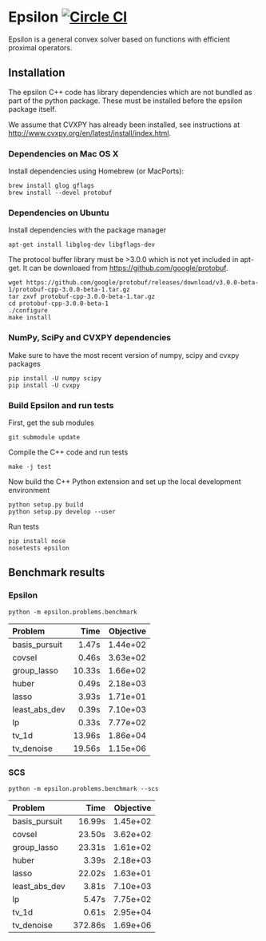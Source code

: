 # Epsilon [![Circle CI](https://circleci.com/gh/mwytock/epsilon.svg?style=svg)](https://circleci.com/gh/mwytock/epsilon)

Epsilon is a general convex solver based on functions with efficient proximal
operators.

## Installation

The epsilon C++ code has library dependencies which are not bundled as part of
the python package. These must be installed before the epsilon package itself.

We assume that CVXPY has already been installed, see instructions at
http://www.cvxpy.org/en/latest/install/index.html.

### Dependencies on Mac OS X

Install dependencies using Homebrew (or MacPorts):

```
brew install glog gflags
brew install --devel protobuf
```

### Dependencies on Ubuntu

Install dependencies with the package manager
```
apt-get install libglog-dev libgflags-dev
```

The protocol buffer library must be >3.0.0 which is not yet included in
apt-get. It can be downloaed from https://github.com/google/protobuf.
```
wget https://github.com/google/protobuf/releases/download/v3.0.0-beta-1/protobuf-cpp-3.0.0-beta-1.tar.gz
tar zxvf protobuf-cpp-3.0.0-beta-1.tar.gz
cd protobuf-cpp-3.0.0-beta-1
./configure
make install
```

### NumPy, SciPy and CVXPY dependencies

Make sure to have the most recent version of numpy, scipy and cvxpy packages
```
pip install -U numpy scipy
pip install -U cvxpy
```

### Build Epsilon and run tests

First, get the sub modules
```
git submodule update
```
Compile the C++ code and run tests
```
make -j test
```

Now build the C++ Python extension and set up the local development environment
```
python setup.py build
python setup.py develop --user
```
Run tests
```
pip install nose
nosetests epsilon
```

## Benchmark results

### Epsilon
```
python -m epsilon.problems.benchmark
```
 Problem       |   Time | Objective
:------------- | ------:| ---------:
basis_pursuit  |   1.47s|   1.44e+02
covsel         |   0.46s|   3.63e+02
group_lasso    |  10.33s|   1.66e+02
huber          |   0.49s|   2.18e+03
lasso          |   3.93s|   1.71e+01
least_abs_dev  |   0.39s|   7.10e+03
lp             |   0.33s|   7.77e+02
tv_1d          |  13.96s|   1.86e+04
tv_denoise     |  19.56s|   1.15e+06

### SCS
```
python -m epsilon.problems.benchmark --scs
```

 Problem       |   Time | Objective
:------------- | ------:| ---------:
basis_pursuit  |  16.99s|   1.45e+02
covsel         |  23.50s|   3.62e+02
group_lasso    |  23.31s|   1.61e+02
huber          |   3.39s|   2.18e+03
lasso          |  22.02s|   1.63e+01
least_abs_dev  |   3.81s|   7.10e+03
lp             |   5.47s|   7.75e+02
tv_1d          |   0.61s|   2.95e+04
tv_denoise     | 372.86s|   1.69e+06
